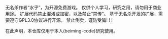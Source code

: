 无名杀作者“水乎”，为开源免费游戏。
仅供个人学习，研究之用，请勿用于商业用途。
扩展代码禁止混淆或加密，以及禁止“禁传”。
基于无名杀开发的扩展，需要遵守GPL3.0协议进行开源。
禁止倒卖，谨防受骗! ! !

在此声明，本仓库仅用于本人(beiming-code)研究使用。

